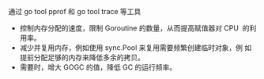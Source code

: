通过 go tool pprof 和 go tool trace 等工具  

- 控制内存分配的速度，限制 Goroutine 的数量，从而提高赋值器对 CPU  的利用率。  
- 减少并复用内存，例如使用 sync.Pool 来复用需要频繁创建临时对象，例 如提前分配足够的内存来降低多余的拷贝。  
- 需要时，增大 GOGC 的值，降低 GC 的运行频率。